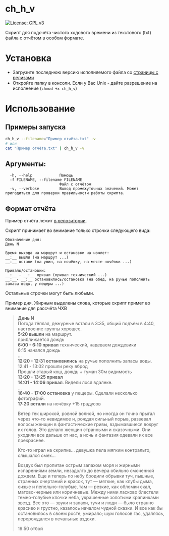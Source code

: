 # ch_h_v

[![License: GPL v3](https://img.shields.io/badge/License-GPLv3-blue.svg)](https://www.gnu.org/licenses/gpl-3.0)

Cкрипт для подсчёта чистого ходового времени из текстового (txt) файла с отчётом в особом формате.  

# Установка

- Загрузите последнюю версию исполняемого файла со [страницы с релизами](https://github.com/nevenkitasuno/ch_h_v/releases)
- Откройте папку в консоли. Если у Вас Unix - дайте разрешение на исполнение (`chmod +x ch_h_v`)

# Использование
  
## Примеры запуска  
```sh
ch_h_v --filename="Пример отчёта.txt" -v  
# или  
cat "Пример отчёта.txt" | ch_h_v -v  
```  

## Аргументы:  
```
  -h, --help            Помощь  
  -f FILENAME, --filename FILENAME  
                        Файл с отчётом  
  -v, --verbose         Вывод промежуточных значений. Может пригодиться для проверки правильности работы скрипта.  
```

## Формат отчёта

Пример отчёта лежит [в репозитории](<https://github.com/nevenkitasuno/ch_h_v/blob/main/Пример отчёта.txt>).  

Скрипт принимает во внимание только строчки следующего вида:  

```
Обозначение дня:  
День N  

Время выхода на маршрут и остановки на ночлег:  
__:__ вышли (на маршрут ...)  
__:__ встали (на ужин, на ночёвку, на месте ночёвки ...)  

Привалы/остановки:  
__:__ - __:__ привал (привал технический ...)  
__:__- __:__ остановились/остановка (на обед, на ручье пополнить запасы воды, у пещеры ...)  
```

Остальные строчки могут быть любыми.  

Пример дня. Жирным выделены слова, которые скрипт примет во внимание для рассчёта ЧХВ  

> **День N**  
> Погода тёплая, дежурные встали в 3:35, общий подъём в 4:40, настроение группы хорошее.  
> **5:20 вышли** на маршрут.  
> приближается дождь  
> **6:00 - 6:10 привал** технический, надеваем дождевики  
> 6:15 начался дождь  
> ...  
> **12:20 - 12:31 остановились** на ручье пополнить запасы воды.  
> 12:41 - 13:02 прошли реку вброд  
> Прошли старый кош, дождь + туман 30м видимость  
> **13:20 - 13:25 привал**  
> **14:01 - 14:06 привал**. Видели лося вдалеке.  
> ...  
> **16:40 - 17:00 остановка** у пещеры. Сделали несколько фотографий.  
> **17:20 встали** на ночёвку +15 градусов  
>  
> Ветер тек широкой, ровной волной, но иногда он точно прыгал через что-то невидимое и, рождая сильный порыв, развевал волосы женщин в фантастические гривы, вздымавшиеся вокруг их голов. Это делало женщин странными и сказочными. Они уходили все дальше от нас, а ночь и фантазия одевали их все прекраснее.  
>  
> Кто-то играл на скрипке... девушка пела мягким контральто, слышался смех...  
> 
> Воздух был пропитан острым запахом моря и жирными испарениями земли, незадолго до вечера обильно смоченной дождем. Еще и теперь по небу бродили обрывки туч, пышные, странных очертаний и красок, тут — мягкие, как клубы дыма, сизые и пепельно-голубые, там — резкие, как обломки скал, матово-черные или коричневые. Между ними ласково блестели темно-голубые клочки неба, украшенные золотыми крапинками звезд. Все это — звуки и запахи, тучи и люди — было странно красиво и грустно, казалось началом чудной сказки. И все как бы остановилось в своем росте, умирало; шум голосов гас, удаляясь, перерождался в печальные вздохи.  
>  
> 19:50 отбой  
